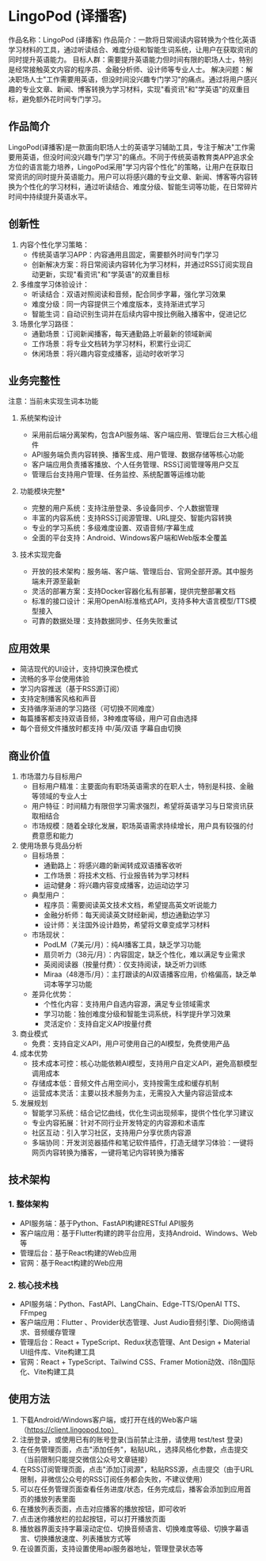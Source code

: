 # LingoPod (译播客) 

作品名称：LingoPod (译播客)
作品简介：一款将日常阅读内容转换为个性化英语学习材料的工具，通过听读结合、难度分级和智能生词系统，让用户在获取资讯的同时提升英语能力。
目标人群：需要提升英语能力但时间有限的职场人士，特别是经常接触英文内容的程序员、金融分析师、设计师等专业人士。
解决问题：解决职场人士"工作需要用英语，但没时间没兴趣专门学习"的痛点。通过将用户感兴趣的专业文章、新闻、博客转换为学习材料，实现"看资讯"和"学英语"的双重目标，避免额外花时间专门学习。

## 作品简介
LingoPod(译播客)是一款面向职场人士的英语学习辅助工具，专注于解决"工作需要用英语，但没时间没兴趣专门学习"的痛点。不同于传统英语教育类APP追求全方位的语言能力培养，LingoPod采用"学习内容个性化"的策略，让用户在获取日常资讯的同时提升英语能力。用户可以将感兴趣的专业文章、新闻、博客等内容转换为个性化的学习材料，通过听读结合、难度分级、智能生词等功能，在日常碎片时间中持续提升英语水平。

## 创新性
1. 内容个性化学习策略：
   - 传统英语学习APP：内容通用且固定，需要额外时间专门学习
   - 创新解决方案：将日常阅读内容转化为学习材料，并通过RSS订阅实现自动更新，实现"看资讯"和"学英语"的双重目标
2. 多维度学习体验设计：
   - 听读结合：双语对照阅读和音频，配合同步字幕，强化学习效果
   - 难度分级：同一内容提供三个难度版本，支持渐进式学习
   - 智能生词：自动识别生词并在后续内容中按比例融入播客中，促进记忆
3. 场景化学习路径：
   - 通勤场景：订阅新闻播客，每天通勤路上听最新的领域新闻
   - 工作场景：将专业文档转为学习材料，积累行业词汇
   - 休闲场景：将兴趣内容变成播客，运动时收听学习

## 业务完整性
注意：当前未实现生词本功能
1. 系统架构设计
   - 采用前后端分离架构，包含API服务端、客户端应用、管理后台三大核心组件
   - API服务端负责内容转换、播客生成、用户管理、数据存储等核心功能
   - 客户端应用负责播客播放、个人任务管理、RSS订阅管理等用户交互
   - 管理后台支持用户管理、任务监控、系统配置等运维功能

2. 功能模块完整*
   - 完整的用户系统：支持注册登录、多设备同步、个人数据管理
   - 丰富的内容系统：支持RSS订阅源管理、URL提交、智能内容转换
   - 专业的学习系统：多级难度设置、双语音频/字幕生成
   - 全面的平台支持：Android、Windows客户端和Web版本全覆盖

3. 技术实现完备
   - 开放的技术架构：服务端、客户端、管理后台、官网全部开源。其中服务端未开源至最新
   - 灵活的部署方案：支持Docker容器化私有部署，提供完整部署文档
   - 标准的接口设计：采用OpenAI标准格式API，支持多种大语言模型/TTS模型接入
   - 可靠的数据处理：支持数据同步、任务失败重试

## 应用效果
   - 简洁现代的UI设计，支持切换深色模式
   - 流畅的多平台使用体验
   - 学习内容推送（基于RSS源订阅）
   - 支持定制播客风格和声音
   - 支持循序渐进的学习路径（可切换不同难度）
   - 每篇播客都支持双语音频，3种难度等级，用户可自由选择
   - 每个音频文件播放时都支持 中/英/双语 字幕自由切换

## 商业价值
1. 市场潜力与目标用户
   - 目标用户精准：主要面向有职场英语需求的在职人士，特别是科技、金融等领域的专业人士
   - 用户特征：时间精力有限但学习需求强烈，希望将英语学习与日常资讯获取相结合
   - 市场规模：随着全球化发展，职场英语需求持续增长，用户具有较强的付费意愿和能力
2. 使用场景与竞品分析
   - 目标场景：
     * 通勤路上：将感兴趣的新闻转成双语播客收听
     * 工作场景：将技术文档、行业报告转为学习材料
     * 运动健身：将兴趣内容变成播客，边运动边学习
   - 典型用户：
     * 程序员：需要阅读英文技术文档，希望提高英文听说能力
     * 金融分析师：每天阅读英文财经新闻，想边通勤边学习
     * 设计师：关注国外设计趋势，希望将文章变成学习材料
   - 市场现状：
     * PodLM（7美元/月）：纯AI播客工具，缺乏学习功能
     * 扇贝听力（38元/月）：内容固定，缺乏个性化，难以满足专业需求
     * 英阅阅读器（按量付费）：仅支持阅读，缺乏听力训练
     * Miraa（48港币/月）：主打跟读的AI双语播客应用，价格偏高，缺乏单词本等学习功能
   - 差异化优势：
     * 个性化内容：支持用户自选内容源，满足专业领域需求
     * 学习功能：独创难度分级和智能生词系统，科学提升学习效果
     * 灵活定价：支持自定义API按量付费
3. 商业模式
   - 免费：支持自定义API，用户可使用自己的AI模型，免费使用产品
4. 成本优势
   - 技术成本可控：核心功能依赖AI模型，支持用户自定义API，避免高额模型调用成本
   - 存储成本低：音频文件占用空间小，支持按需生成和缓存机制
   - 运营成本灵活：主要以技术服务为主，无需投入大量内容运营成本
5. 发展规划
   - 智能学习系统：结合记忆曲线，优化生词出现频率，提供个性化学习建议
   - 专业内容拓展：针对不同行业开发特定的内容源和术语库
   - 社区互动：引入学习社区，支持用户分享优质内容源
   - 多端协同：开发浏览器插件和笔记软件插件，打造无缝学习体验：一键将网页内容转换为播客，一键将笔记内容转换为播客

## 技术架构

### 1. 整体架构
- API服务端：基于Python、FastAPI构建RESTful API服务
- 客户端应用：基于Flutter构建的跨平台应用，支持Android、Windows、Web等
- 管理后台：基于React构建的Web应用
- 官网：基于React构建的Web应用

### 2. 核心技术栈
- API服务端：Python、FastAPI、LangChain、Edge-TTS/OpenAI TTS、FFmpeg
- 客户端应用：Flutter 、Provider状态管理、Just Audio音频引擎、Dio网络请求、音频缓存管理
- 管理后台：React + TypeScript、Redux状态管理、Ant Design + Material UI组件库、Vite构建工具
- 官网：React + TypeScript、Tailwind CSS、Framer Motion动效、i18n国际化、Vite构建工具

## 使用方法

1. 下载Android/Windows客户端，或打开在线的Web客户端（https://client.lingopod.top）
2. 注册登录，或使用已有的账号登录(当前禁止注册，请使用 test/test 登录)
3. 在任务管理页面，点击"添加任务"，粘贴URL，选择风格化参数，点击提交（当前限制只能提交微信公众号文章链接）
4. 在RSS订阅管理页面，点击"添加订阅源"，粘贴RSS源，点击提交（由于URL限制，非微信公众号的RSS订阅任务都会失败，不建议使用）
5. 可以在任务管理页面查看任务进度/状态，任务完成后，播客会添加到应用首页的播放列表里面
6. 在播放列表页面，点击对应播客的播放按钮，即可收听
7. 点击迷你播放栏的拉起按钮，可以打开播放页面
8. 播放器界面支持字幕滚动定位、切换音频语言、切换难度等级、切换字幕语言、切换播放速度、列表播放方式等
9. 在设置页面，支持设置使用api服务器地址，管理登录状态等


